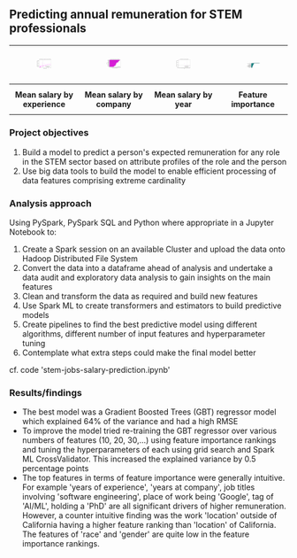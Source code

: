 ## Predicting annual remuneration for STEM professionals

<table style="width: 100%; table-layout: fixed; border-collapse: collapse; text-align: center;">
  <tr>
    <td style="width: 25%; padding: 10px;">
      <figure>
        <img src="images/STEM1.png" style="width: 100%; max-width: 200px; height: auto;" alt="STEM1">
      </figure>
    </td>
    <td style="width: 25%; padding: 10px;">
      <figure>
        <img src="images/STEM3.png" style="width: 100%; max-width: 200px; height: auto;" alt="STEM3">
      </figure>
    </td>
    <td style="width: 25%; padding: 10px;">
      <figure>
        <img src="images/STEM2.png" style="width: 100%; max-width: 200px; height: auto;" alt="STEM2">
      </figure>
    </td>
    <td style="width: 25%; padding: 10px;">
      <figure>
        <img src="images/STEM4.png" style="width: 100%; max-width: 200px; height: auto;" alt="STEM4">
      </figure>
    </td>
  </tr>
  <tr>
    <th style="width: 25%; padding: 10px;">Mean salary by experience</th>
    <th style="width: 25%; padding: 10px;">Mean salary by company</th>
    <th style="width: 25%; padding: 10px;">Mean salary by year</th>
    <th style="width: 25%; padding: 10px;">Feature<br>importance</th>
  </tr>
</table>

### Project objectives

1. Build a model to predict a person's expected remuneration for any role in the STEM sector based on attribute profiles of the role and the person
2. Use big data tools to build the model to enable efficient processing of data features comprising extreme cardinality
  
### Analysis approach

Using PySpark, PySpark SQL and Python where appropriate in a Jupyter Notebook to:
1. Create a Spark session on an available Cluster and upload the data onto Hadoop Distributed File System
2. Convert the data into a dataframe ahead of analysis and undertake a data audit and exploratory data analysis to gain insights on the main features
3. Clean and transform the data as required and build new features
4. Use Spark ML to create transformers and estimators to build predictive models
5. Create pipelines to find the best predictive model using different algorithms, different number of input features and hyperparameter tuning
6. Contemplate what extra steps could make the final model better

cf. code 'stem-jobs-salary-prediction.ipynb'

### Results/findings

- The best model was a Gradient Boosted Trees (GBT) regressor model which explained 64% of the variance and had a high RMSE
- To improve the model tried re-training the GBT regressor over various numbers of features (10, 20, 30,...) using feature importance rankings and tuning the hyperparameters of each using grid search and Spark ML CrossValidator. This increased the explained variance by 0.5 percentage points
- The top features in terms of feature importance were generally intuitive. For example 'years of experience', 'years at company', job titles involving 'software engineering', place of work being 'Google', tag of 'AI/ML', holding a 'PhD' are all significant drivers of higher remuneration. However, a counter intuitive finding was the work 'location' outside of California having a higher feature ranking than 'location' of California. The features of 'race' and 'gender' are quite low in the feature importance rankings.

